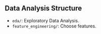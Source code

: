 ## Data Analysis Structure

- `eda/`: Exploratory Data Analysis.
- `feature_engineering/`: Choose features.
